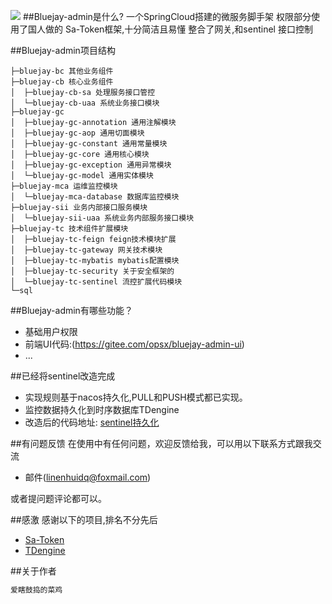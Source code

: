 ![](https://www.hualigs.cn/image/60acc4cd2a485.jpg)
##Bluejay-admin是什么?
一个SpringCloud搭建的微服务脚手架
权限部分使用了国人做的 Sa-Token框架,十分简洁且易懂
整合了网关,和sentinel 接口控制

##Bluejay-admin项目结构

```
├─bluejay-bc 其他业务组件
├─bluejay-cb 核心业务组件
│  ├─bluejay-cb-sa 处理服务接口管控
│  └─bluejay-cb-uaa 系统业务接口模块
├─bluejay-gc
│  ├─bluejay-gc-annotation 通用注解模块
│  ├─bluejay-gc-aop 通用切面模块
│  ├─bluejay-gc-constant 通用常量模块
│  ├─bluejay-gc-core 通用核心模块
│  ├─bluejay-gc-exception 通用异常模块
│  └─bluejay-gc-model 通用实体模块
├─bluejay-mca 运维监控模块
│  └─bluejay-mca-database 数据库监控模块 
├─bluejay-sii 业务内部接口服务模块
│  └─bluejay-sii-uaa 系统业务内部服务接口模块
├─bluejay-tc 技术组件扩展模块
│  ├─bluejay-tc-feign feign技术模块扩展
│  ├─bluejay-tc-gateway 网关技术模块
│  ├─bluejay-tc-mybatis mybatis配置模块
│  ├─bluejay-tc-security 关于安全框架的
│  └─bluejay-tc-sentinel 流控扩展代码模块
└─sql

```

##Bluejay-admin有哪些功能？

* 基础用户权限
* 前端UI代码:(https://gitee.com/opsx/bluejay-admin-ui) 
* ...

##已经将sentinel改造完成

* 实现规则基于nacos持久化,PULL和PUSH模式都已实现。
* 监控数据持久化到时序数据库TDengine
* 改造后的代码地址: [sentinel持久化](https://gitee.com/opsx/sentinel-persistence)

##有问题反馈
在使用中有任何问题，欢迎反馈给我，可以用以下联系方式跟我交流

* 邮件(linenhuidq@foxmail.com)

或者提问题评论都可以。

##感激
感谢以下的项目,排名不分先后

* [Sa-Token](http://sa-token.dev33.cn/)
* [TDengine](https://www.taosdata.com/)

##关于作者

```javascript
爱瞎鼓捣的菜鸡
```

